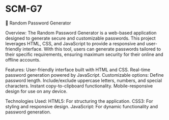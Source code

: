 # SCM-G7
🔐 Random Password Generator

Overview:
The Random Password Generator is a web-based application designed to generate secure and customizable passwords. This project leverages HTML, CSS, and JavaScript to provide a responsive and user-friendly interface. With this tool, users can generate passwords tailored to their specific requirements, ensuring maximum security for their online and offline accounts.

Features:
User-friendly interface built with HTML and CSS.
Real-time password generation powered by JavaScript.
Customizable options:
Define password length.
Include/exclude uppercase letters, numbers, and special characters.
Instant copy-to-clipboard functionality.
Mobile-responsive design for use on any device.


Technologies Used:
HTML5: For structuring the application.
CSS3: For styling and responsive design.
JavaScript: For dynamic functionality and password generation.
